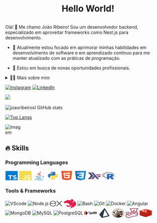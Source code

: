 
<!--título-->
<div id="user-content-toc">
  <ul align="center">
    <summary><h1 style="display: inline-block">Hello World!</h1></summary>
</div>


<!-- Presentation -->

<p>
  Olá! 👋 Me chamo João Ribeiro! Sou um desenvolvedor backend, especializado em aproveitar frameworks como Nest.js para desenvolvimento.

  - 🌱 Atualmente estou focado em aprimorar minhas habilidades em desenvolvimento de software e em aprendizado contínuo para me manter atualizado com as práticas de programação.

  - 🔭 Estou em busca de novas oportunidades profissionais.
</p>

<!-- Dropdown -->
<details>
  <summary>👨‍💻 Mais sobre mim</summary>

  - 💬 Tenho 24 anos de idade e atualmente moro em Recife-PE. além de desenvolver APIs, também tenho alguma experiência com modelagem de dados e gerenciamento de banco de dados.

  - ⚡ Além do desenvolvimento de software, adoro ver filmes e jogar nas horas vagas.
</details> 

    
<!-- Links -->

[![Instagram](https://img.shields.io/badge/Instagram-E4405F?style=for-the-badge&logo=instagram&logoColor=white)](https://www.instagram.com/joaoribeiro_86/)
[![LinkedIn](https://img.shields.io/badge/LinkedIn-0077B5?style=for-the-badge&logo=linkedin&logoColor=white)](https://www.linkedin.com/in/joão-ribeiro-7210841b9/)


<!--divisor-->
<img src="https://user-images.githubusercontent.com/73097560/115834477-dbab4500-a447-11eb-908a-139a6edaec5c.gif">


<!-- GithubStats -->
![joaoribeirosl GitHub stats](https://github-readme-stats.vercel.app/api?username=joaoribeirosl&show_icons=true&theme=dracula)

[![Top Langs](https://github-readme-stats.vercel.app/api/top-langs/?username=joaoribeirosl&theme=dark)](https://github.com/joaoribeirosl/github-readme-stats)

<!-- GIF -->

<p align="left">
  <img align="center" src="https://github.com/joaoribeirosl/joaoribeirosl/assets/58136908/8acc8d12-881f-4b7e-b1f8-e80f0d4c2842" alt="Imagem" style="max-width: 50px; height: auto;">
</p>



## 🔥 Skills
<!-- Skills: Programming Languages -->
  <div style="flex-basis: 48%;">
    <h3>Programming Languages</h3>
    <img align="center" alt="TypeScript" height="30" width="40" src="https://raw.githubusercontent.com/devicons/devicon/master/icons/typescript/typescript-plain.svg">
    <img align="center" alt="JavaScript" height="30" width="40" src="https://raw.githubusercontent.com/devicons/devicon/master/icons/javascript/javascript-plain.svg">
    <img align="center" alt="Java" height="30" width="40" src="https://raw.githubusercontent.com/devicons/devicon/master/icons/java/java-original.svg">
    <img align="center" alt="Python" height="30" width="40" src="https://raw.githubusercontent.com/devicons/devicon/master/icons/python/python-original.svg">
    <img align="center" alt="HTML5" height="30" width="40" src="https://raw.githubusercontent.com/devicons/devicon/master/icons/html5/html5-original.svg">
    <img align="center" alt="CSS3" height="30" width="40" src="https://raw.githubusercontent.com/devicons/devicon/master/icons/css3/css3-original.svg">
    <img align="center" alt="Haskell" height="30" width="40" src="https://raw.githubusercontent.com/devicons/devicon/master/icons/haskell/haskell-original.svg">
    <img align="center" alt="R" height="30" width="40" src="https://raw.githubusercontent.com/devicons/devicon/master/icons/r/r-original.svg">
  </div>
  
  <!-- Skills: Tools & Frameworks -->
  <div style="flex-basis: 48%;">
    <h3>Tools & Frameworks</h3>
    <img align="center" alt="VScode" height="30" width="40" src="https://cdn.jsdelivr.net/gh/devicons/devicon/icons/vscode/vscode-original.svg">
    <img align="center" alt="Node.js" height="30" width="40" src="https://cdn.jsdelivr.net/gh/devicons/devicon/icons/nodejs/nodejs-original.svg">
    <img align="center" alt="express" height="30" width="40" src="https://github.com/devicons/devicon/blob/v2.16.0/icons/express/express-original.svg">
    <img align="center" alt="NestJS" height="30" width="40" src="https://github.com/devicons/devicon/blob/v2.16.0/icons/nestjs/nestjs-original.svg">
    <img align="center" alt="Bash" height="30" width="40" src="https://cdn.jsdelivr.net/gh/devicons/devicon/icons/bash/bash-original.svg">
    <img align="center" alt="Git" height="30" width="40" src="https://cdn.jsdelivr.net/gh/devicons/devicon/icons/git/git-original.svg">
    <img align="center" alt="Docker" height="30" width="40" src="https://cdn.jsdelivr.net/gh/devicons/devicon/icons/docker/docker-original.svg">
    <img align="center" alt="Angular" height="30" width="40" src="https://cdn.jsdelivr.net/gh/devicons/devicon/icons/angularjs/angularjs-original.svg">
    <img align="center" alt="MongoDB" height="30" width="40" src="https://cdn.jsdelivr.net/gh/devicons/devicon/icons/mongodb/mongodb-original.svg">
    <img align="center" alt="MySQL" height="30" width="40" src="https://cdn.jsdelivr.net/gh/devicons/devicon/icons/mysql/mysql-original.svg">
    <img align="center" alt="PostgreSQL" height="30" width="40" src="https://cdn.jsdelivr.net/gh/devicons/devicon/icons/postgresql/postgresql-original.svg">
    <img align="center" alt="TypeORM" height="30" width="40" src="https://raw.githubusercontent.com/typeorm/typeorm/master/resources/logo_big.png">
    <img align="center" alt="PrismaORM" height="30" width="40" src="https://github.com/devicons/devicon/blob/v2.16.0/icons/prisma/prisma-original.svg">
    <img align="center" alt="DBeaver" height="30" width="40" src="https://github.com/devicons/devicon/blob/v2.16.0/icons/dbeaver/dbeaver-original.svg">
    <img align="center" alt="jest" height="30" width="40" src="https://github.com/devicons/devicon/blob/v2.16.0/icons/jest/jest-plain.svg">
    <img align="center" alt="redis" height="30" width="40" src="https://github.com/devicons/devicon/blob/master/icons/redis/redis-original.svg">
  </div>
